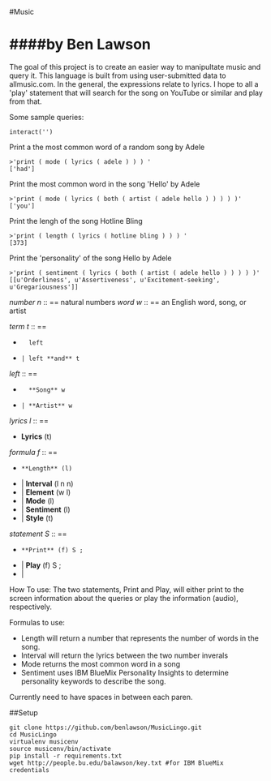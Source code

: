 #Music

####by Ben Lawson
==================

The goal of this project is to create an easier way to manipultate music and query it. This language is built from using user-submitted data to allmusic.com. In the general, the expressions relate to lyrics. I hope to all a 'play' statement that will search for the song on YouTube or similar and play from that.

Some sample queries:
```
interact('')
```
Print a the most common word of a random song by Adele
```
>'print ( mode ( lyrics ( adele ) ) ) ' 
['had']

```
Print the most common word in the song 'Hello' by Adele
```
>'print ( mode ( lyrics ( both ( artist ( adele hello ) ) ) ) )'
['you']
```

Print the lengh of the song Hotline Bling
```
>'print ( length ( lyrics ( hotline bling ) ) ) '
[373]
```

Print the 'personality' of the song Hello by Adele
```
>'print ( sentiment ( lyrics ( both ( artist ( adele hello ) ) ) ) )'
[[u'Orderliness', u'Assertiveness', u'Excitement-seeking', u'Gregariousness']]
```

*number n* :: == natural numbers 
*word   w* :: == an English word, song, or artist

*term t* :: ==
+       left 
+     | left **and** t

*left* :: ==
+       **Song** w
+     | **Artist** w
     
*lyrics l*  :: ==
+    **Lyrics** (t) 
   
*formula f* :: ==
+     **Length** (l)
+    | **Interval** (l n n)
+    | **Element** (w l) 
+    | **Mode** (l) 
+   | **Sentiment** (l) 
+   | **Style** (t) 

*statement S* :: ==
+     **Print** (f) S ; 
+  | **Play**  (f) S ;
+  |  
    

How To use:
The two statements, Print and Play, will either print to the screen information about the queries or play the information (audio), respectively. 

Formulas to use:
+ Length will return a number that represents the number of words in the song.
+ Interval will return the lyrics between the two number inverals
+ Mode returns the most common word in a song
+ Sentiment uses IBM BlueMix Personality Insights to determine personality keywords to describe the song.

Currently need to have spaces in between each paren. 



##Setup

```
git clone https://github.com/benlawson/MusicLingo.git
cd MusicLingo
virtualenv musicenv
source musicenv/bin/activate
pip install -r requirements.txt
wget http://people.bu.edu/balawson/key.txt #for IBM BlueMix credentials
```

